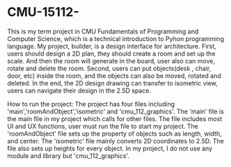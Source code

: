 # CMU-15112-
This is my term project in CMU Fundamentals of Programming and Computer Science, which is a technical introduction to Pyhon programming language. My project, builder, is a design interface for architecture. First, users should design a 2D plan, they should create a room and set up the scale. And then the room will generate in the board, user also can move, rotate and delete the room. Second, users can put objects(desk , chair, door, etc) inside the room, and the objects can also be moved, rotated and deleted. In the end, the 2D design drawing can transfer to isometric view, users can navigate their design in the 2.5D space.


How to run the project:
The project has four files including 'main','roomAndObject','isometric' and 'cmu_112_graphics'.
The 'main' file is the main file in my project which calls for other files.
The file includes most UI and UX functions, user must run the file to start my project.
The 'roomAndObject' file sets up the property of objects such as length, width, and center.
The 'isometric' file mainly converts 2D coordinates to 2.5D. The file also sets up heights for every object.
In my project, I do not use any module and library but 'cmu_112_graphics'.
